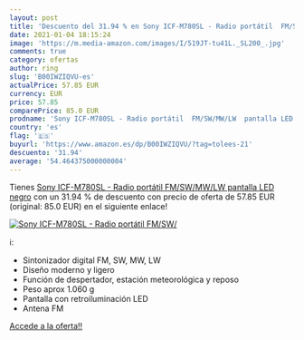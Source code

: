 ```yaml
---
layout: post
title: 'Descuento del 31.94 % en Sony ICF-M780SL - Radio portátil  FM/SW/'
date: 2021-01-04 18:15:24
image: 'https://m.media-amazon.com/images/I/519JT-tu41L._SL200_.jpg'
comments: true
category: ofertas
author: ring
slug: 'B00IWZIQVU-es'
actualPrice: 57.85 EUR
currency: EUR
price: 57.85
comparePrice: 85.0 EUR
prodname: 'Sony ICF-M780SL - Radio portátil  FM/SW/MW/LW  pantalla LED   negro'
country: 'es'
flag: '🇪🇸'
buyurl: 'https://www.amazon.es/dp/B00IWZIQVU/?tag=tolees-21'
descuento: '31.94'
average: '54.464375000000004'
---
```


Tienes [Sony ICF-M780SL - Radio portátil  FM/SW/MW/LW  pantalla LED   negro](https://www.amazon.es/dp/B00IWZIQVU/?tag=tolees-21) con un 31.94 % de descuento con precio de oferta de 57.85 EUR (original: 85.0 EUR) en el siguiente enlace!

[![Sony ICF-M780SL - Radio portátil  FM/SW/](https://m.media-amazon.com/images/I/519JT-tu41L._SL200_.jpg)](https://www.amazon.es/dp/B00IWZIQVU/?tag=tolees-21)

ℹ️:

- Sintonizador digital FM, SW, MW, LW
- Diseño moderno y ligero
- Función de despertador, estación meteorológica y reposo
- Peso aprox 1.060 g
- Pantalla con retroiluminación LED
- Antena FM

[Accede a la oferta!!](https://www.amazon.es/dp/B00IWZIQVU/?tag=tolees-21)
